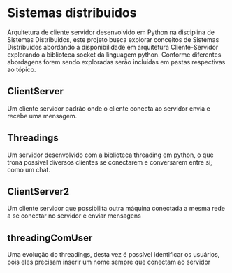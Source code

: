 # Sistemas distribuidos

Arquitetura de cliente servidor desenvolvido em Python na disciplina de Sistemas Distribuidos, este projeto busca explorar conceitos de Sistemas Distribuidos abordando a disponibilidade em arquitetura Cliente-Servidor explorando a biblioteca socket da linguagem python. Conforme diferentes abordagens forem sendo exploradas serão incluidas em pastas respectivas ao tópico.


## ClientServer

Um cliente servidor padrão onde o cliente conecta ao servidor envia e recebe uma mensagem.

## Threadings

Um servidor desenvolvido com a biblioteca threading em python, o que trona possível diversos clientes se conectarem e conversarem entre si, como um chat.

## ClientServer2

Um cliente servidor que possibilita outra máquina conectada a mesma rede a se conectar no servidor e enviar mensagens

## threadingComUser

Uma evolução do threadings, desta vez é possível identificar os usuários, pois eles precisam inserir um nome sempre que conectam ao servidor

